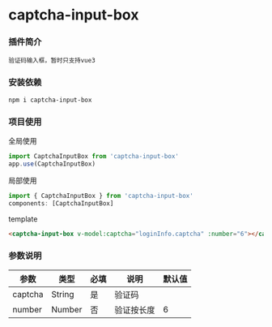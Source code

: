 # captcha-input-box

### 插件简介
    验证码输入框，暂时只支持vue3


### 安装依赖
```
npm i captcha-input-box
```

### 项目使用
全局使用
```javascript
import CaptchaInputBox from 'captcha-input-box'
app.use(CaptchaInputBox)
```

局部使用
```javascript
import { CaptchaInputBox } from 'captcha-input-box'
components: [CaptchaInputBox]
```
template
```html
<captcha-input-box v-model:captcha="loginInfo.captcha" :number="6"></captcha-input-box>
```

### 参数说明
| 参数 | 类型 | 必填 | 说明 | 默认值 |  
| ------ | ------ | ------ | ----- | ----- |
| captcha | String | 是| 验证码 | |
| number | Number | 否 | 验证按长度 | 6 |